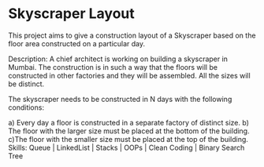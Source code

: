 # Skyscraper Layout
This project aims to give a construction layout of a Skyscraper based on the floor area constructed 
on a particular day.

Description: A chief architect is working on building a skyscraper in Mumbai. The construction is in 
such a way that the floors will be constructed in other factories and they will be assembled. All the 
sizes will be distinct.

The skyscraper needs to be constructed in N days with the following conditions:

a) Every day a floor is constructed in a separate factory of distinct size.
 b) The floor with the larger size must be placed at the bottom of the building.
 c)The floor with the smaller size must be placed at the top of the building.
 Skills: Queue | LinkedList | Stacks | OOPs | Clean Coding | Binary Search Tree

